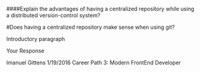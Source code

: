 ####Explain the advantages of having a centralized repository while using a distributed version-control system?

#Does having a centralized repository make sense when using git?

Introductory paragraph

Your Response

Imanuel Gittens 1/19/2016 Career Path 3: Modern FrontEnd Developer


